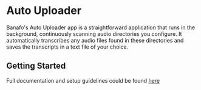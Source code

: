 # Auto Uploader

Banafo's Auto Uploader app is a straightforward application that runs in the background, continuously scanning audio directories you configure. 
It automatically transcribes any audio files found in these directories and saves the transcripts in a text file of your choice.

## Getting Started

Full documentation and setup guidelines could be found [here](https://banafo.ai/docs/demos/#auto-uploader)

